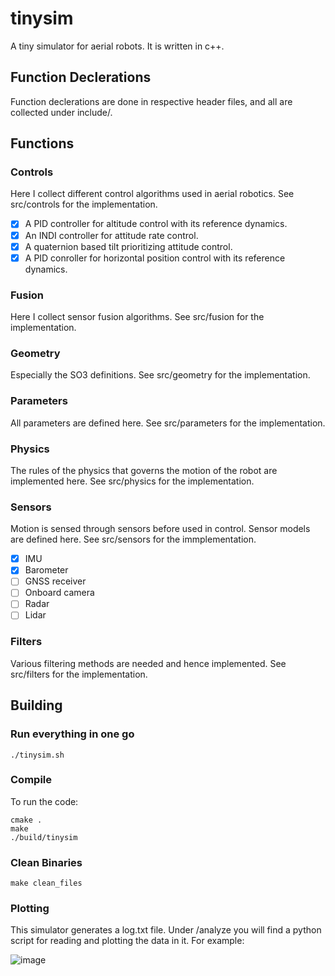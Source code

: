 # tinysim
A tiny simulator for aerial robots.
It is written in c++.

## Function Declerations
Function declerations are done in respective header files, and all are collected under include/.

## Functions

### Controls
Here I collect different control algorithms used in aerial robotics. See src/controls for the implementation.
- [x] A PID controller for altitude control with its reference dynamics.
- [x] An INDI controller for attitude rate control.
- [x] A quaternion based tilt prioritizing attitude control.
- [x] A PID conroller for horizontal position control with its reference dynamics.

### Fusion
Here I collect sensor fusion algorithms. See src/fusion for the implementation.

### Geometry
Especially the SO3 definitions. See src/geometry for the implementation.

### Parameters
All parameters are defined here. See src/parameters for the implementation.

### Physics
The rules of the physics that governs the motion of the robot are implemented here. See src/physics for the implementation.

### Sensors
Motion is sensed through sensors before used in control. Sensor models are defined here. See src/sensors for the immplementation.

- [x] IMU
- [x] Barometer
- [ ] GNSS receiver
- [ ] Onboard camera
- [ ] Radar
- [ ] Lidar

### Filters
Various filtering methods are needed and hence implemented. See src/filters for the implementation.

## Building
### Run everything in one go

```console
./tinysim.sh
```

### Compile

To run the code:

```console
cmake .
make
./build/tinysim
```


### Clean Binaries

```console
make clean_files
```

### Plotting

This simulator generates a log.txt file. Under /analyze you will find a python script for reading and plotting the data in it. For example:

![image](https://github.com/burakyueksel/tinysim/assets/40430575/69bd08bb-b50a-42de-bdf3-ce49ef340380)
